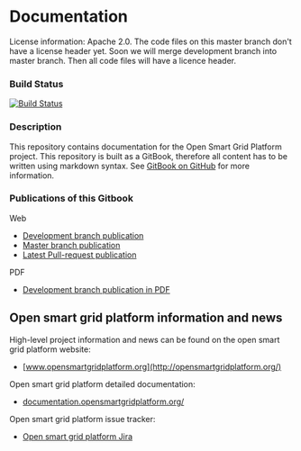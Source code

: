 # Documentation

License information: Apache 2.0. The code files on this master branch don't have a license header yet. Soon we will merge development branch into master branch. Then all code files will have a licence header.

### Build Status

[![Build Status](http://ci.opensmartgridplatform.org/job/OSGP_Documentation_development/badge/icon?style=plastic)](http://ci.opensmartgridplatform.org/job/OSGP_Documentation_development)

### Description

This repository contains documentation for the Open Smart Grid Platform project. This repository is built as a GitBook, therefore all content has to be written using markdown syntax. See [GitBook on GitHub](https://github.com/GitbookIO/gitbook) for more information.

### Publications of this Gitbook

Web
* [Development branch publication](http://documentation.opensmartgridplatform.org)
* [Master branch publication](http://documentation.opensmartgridplatform.org/documentation-master)
* [Latest Pull-request publication](http://documentation.opensmartgridplatform.org/documentation-pr)

PDF
* [Development branch publication in PDF](http://documentation.opensmartgridplatform.org/osgp-documentation.pdf)


## Open smart grid platform information and news

High-level project information and news can be found on the open smart grid platform website: 
* [www.opensmartgridplatform.org](http://opensmartgridplatform.org/)

Open smart grid platform detailed documentation:
* [documentation.opensmartgridplatform.org/](http://documentation.opensmartgridplatform.org/)

Open smart grid platform issue tracker:
* [Open smart grid platform Jira](https://smartsocietyservices.atlassian.net/projects/OC/issues/)
